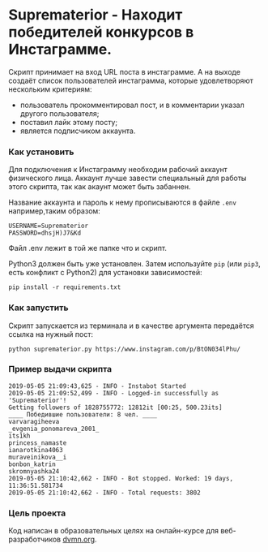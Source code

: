 # Suprematerior - Находит победителей конкурсов в Инстаграмме.

Скрипт принимает на вход URL поста в инстаграмме. А на выходе создаёт список пользователей инстаграмма, которые удовлетворяют нескольким критериям:
- пользователь прокомментировал пост, и в комментарии указал другого пользователя;
- поставил лайк этому посту;
- является подписчиком аккаунта.

### Как установить

Для подключения к Инстаграмму необходим рабочий аккаунт физического лица. Аккаунт лучше завести специальный для работы этого скрипта, так как акаунт может быть забаннен.

Название аккаунта и пароль к нему прописываются в файле `.env` например,таким образом:
```
USERNAME=Suprematerior
PASSWORD=dhsjH)J7&Kd
```
Файл .env лежит в той же папке что и скрипт.

Python3 должен быть уже установлен.
Затем используйте `pip` (или `pip3`, есть конфликт с Python2) для установки зависимостей:
```
pip install -r requirements.txt
```

### Как запустить

Скрипт запускается из терминала и в качестве аргумента передаётся ссылка на нужный пост:
```
python suprematerior.py https://www.instagram.com/p/BtON034lPhu/
```

### Пример выдачи скрипта

```
2019-05-05 21:09:43,625 - INFO - Instabot Started
2019-05-05 21:09:52,499 - INFO - Logged-in successfully as 'Suprematerior'!
Getting followers of 1828755772: 12812it [00:25, 500.23its]
____ Победившие пользователи: 8 чел. ____
varvaragiheeva
_evgenia_ponomareva_2001_
its1kh
princess_namaste
ianarotkina4063
muraveinikova__i
bonbon_katrin
skromnyashka24
2019-05-05 21:10:42,662 - INFO - Bot stopped. Worked: 19 days, 11:36:51.581734
2019-05-05 21:10:42,662 - INFO - Total requests: 3802
```

### Цель проекта

Код написан в образовательных целях на онлайн-курсе для веб-разработчиков [dvmn.org](https://dvmn.org/).
